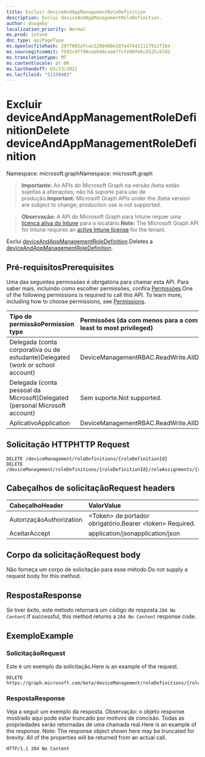 ```yaml
---
title: Excluir deviceAndAppManagementRoleDefinition
description: Exclui deviceAndAppManagementRoleDefinition.
author: dougeby
localization_priority: Normal
ms.prod: intune
doc_type: apiPageType
ms.openlocfilehash: 20ff002afcac5208460e187e474411117912f1b4
ms.sourcegitcommit: f592c9ff96ceeb40caa67fcfe90fe6c8525cb7d2
ms.translationtype: MT
ms.contentlocale: pt-BR
ms.lasthandoff: 03/23/2021
ms.locfileid: "51158483"
---
```

# <a name="delete-deviceandappmanagementroledefinition"></a><span data-ttu-id="c7acc-103">Excluir deviceAndAppManagementRoleDefinition</span><span class="sxs-lookup"><span data-stu-id="c7acc-103">Delete deviceAndAppManagementRoleDefinition</span></span>

<span data-ttu-id="c7acc-104">Namespace: microsoft.graph</span><span class="sxs-lookup"><span data-stu-id="c7acc-104">Namespace: microsoft.graph</span></span>

> <span data-ttu-id="c7acc-105">**Importante:** As APIs do Microsoft Graph na versão /beta estão sujeitas a alterações; não há suporte para uso de produção.</span><span class="sxs-lookup"><span data-stu-id="c7acc-105">**Important:** Microsoft Graph APIs under the /beta version are subject to change; production use is not supported.</span></span>

> <span data-ttu-id="c7acc-106">**Observação:** A API do Microsoft Graph para Intune requer uma [licença ativa do Intune](https://go.microsoft.com/fwlink/?linkid=839381) para o locatário.</span><span class="sxs-lookup"><span data-stu-id="c7acc-106">**Note:** The Microsoft Graph API for Intune requires an [active Intune license](https://go.microsoft.com/fwlink/?linkid=839381) for the tenant.</span></span>

<span data-ttu-id="c7acc-107">Exclui [deviceAndAppManagementRoleDefinition](../resources/intune-rbac-deviceandappmanagementroledefinition.md).</span><span class="sxs-lookup"><span data-stu-id="c7acc-107">Deletes a [deviceAndAppManagementRoleDefinition](../resources/intune-rbac-deviceandappmanagementroledefinition.md).</span></span>

## <a name="prerequisites"></a><span data-ttu-id="c7acc-108">Pré-requisitos</span><span class="sxs-lookup"><span data-stu-id="c7acc-108">Prerequisites</span></span>
<span data-ttu-id="c7acc-p101">Uma das seguintes permissões é obrigatória para chamar esta API. Para saber mais, incluindo como escolher permissões, confira [Permissões](/graph/permissions-reference).</span><span class="sxs-lookup"><span data-stu-id="c7acc-p101">One of the following permissions is required to call this API. To learn more, including how to choose permissions, see [Permissions](/graph/permissions-reference).</span></span>

|<span data-ttu-id="c7acc-111">Tipo de permissão</span><span class="sxs-lookup"><span data-stu-id="c7acc-111">Permission type</span></span>|<span data-ttu-id="c7acc-112">Permissões (da com menos para a com mais privilégios)</span><span class="sxs-lookup"><span data-stu-id="c7acc-112">Permissions (from least to most privileged)</span></span>|
|:---|:---|
|<span data-ttu-id="c7acc-113">Delegada (conta corporativa ou de estudante)</span><span class="sxs-lookup"><span data-stu-id="c7acc-113">Delegated (work or school account)</span></span>|<span data-ttu-id="c7acc-114">DeviceManagementRBAC.ReadWrite.All</span><span class="sxs-lookup"><span data-stu-id="c7acc-114">DeviceManagementRBAC.ReadWrite.All</span></span>|
|<span data-ttu-id="c7acc-115">Delegada (conta pessoal da Microsoft)</span><span class="sxs-lookup"><span data-stu-id="c7acc-115">Delegated (personal Microsoft account)</span></span>|<span data-ttu-id="c7acc-116">Sem suporte.</span><span class="sxs-lookup"><span data-stu-id="c7acc-116">Not supported.</span></span>|
|<span data-ttu-id="c7acc-117">Aplicativo</span><span class="sxs-lookup"><span data-stu-id="c7acc-117">Application</span></span>|<span data-ttu-id="c7acc-118">DeviceManagementRBAC.ReadWrite.All</span><span class="sxs-lookup"><span data-stu-id="c7acc-118">DeviceManagementRBAC.ReadWrite.All</span></span>|

## <a name="http-request"></a><span data-ttu-id="c7acc-119">Solicitação HTTP</span><span class="sxs-lookup"><span data-stu-id="c7acc-119">HTTP Request</span></span>
<!-- {
  "blockType": "ignored"
}
-->
``` http
DELETE /deviceManagement/roleDefinitions/{roleDefinitionId}
DELETE /deviceManagement/roleDefinitions/{roleDefinitionId}/roleAssignments/{roleAssignmentId}/roleDefinition
```

## <a name="request-headers"></a><span data-ttu-id="c7acc-120">Cabeçalhos de solicitação</span><span class="sxs-lookup"><span data-stu-id="c7acc-120">Request headers</span></span>
|<span data-ttu-id="c7acc-121">Cabeçalho</span><span class="sxs-lookup"><span data-stu-id="c7acc-121">Header</span></span>|<span data-ttu-id="c7acc-122">Valor</span><span class="sxs-lookup"><span data-stu-id="c7acc-122">Value</span></span>|
|:---|:---|
|<span data-ttu-id="c7acc-123">Autorização</span><span class="sxs-lookup"><span data-stu-id="c7acc-123">Authorization</span></span>|<span data-ttu-id="c7acc-124">&lt;Token&gt; de portador obrigatório.</span><span class="sxs-lookup"><span data-stu-id="c7acc-124">Bearer &lt;token&gt; Required.</span></span>|
|<span data-ttu-id="c7acc-125">Aceitar</span><span class="sxs-lookup"><span data-stu-id="c7acc-125">Accept</span></span>|<span data-ttu-id="c7acc-126">application/json</span><span class="sxs-lookup"><span data-stu-id="c7acc-126">application/json</span></span>|

## <a name="request-body"></a><span data-ttu-id="c7acc-127">Corpo da solicitação</span><span class="sxs-lookup"><span data-stu-id="c7acc-127">Request body</span></span>
<span data-ttu-id="c7acc-128">Não forneça um corpo de solicitação para esse método.</span><span class="sxs-lookup"><span data-stu-id="c7acc-128">Do not supply a request body for this method.</span></span>

## <a name="response"></a><span data-ttu-id="c7acc-129">Resposta</span><span class="sxs-lookup"><span data-stu-id="c7acc-129">Response</span></span>
<span data-ttu-id="c7acc-130">Se tiver êxito, este método retornará um código de resposta `204 No Content`.</span><span class="sxs-lookup"><span data-stu-id="c7acc-130">If successful, this method returns a `204 No Content` response code.</span></span>

## <a name="example"></a><span data-ttu-id="c7acc-131">Exemplo</span><span class="sxs-lookup"><span data-stu-id="c7acc-131">Example</span></span>

### <a name="request"></a><span data-ttu-id="c7acc-132">Solicitação</span><span class="sxs-lookup"><span data-stu-id="c7acc-132">Request</span></span>
<span data-ttu-id="c7acc-133">Este é um exemplo da solicitação.</span><span class="sxs-lookup"><span data-stu-id="c7acc-133">Here is an example of the request.</span></span>
``` http
DELETE https://graph.microsoft.com/beta/deviceManagement/roleDefinitions/{roleDefinitionId}
```

### <a name="response"></a><span data-ttu-id="c7acc-134">Resposta</span><span class="sxs-lookup"><span data-stu-id="c7acc-134">Response</span></span>
<span data-ttu-id="c7acc-p102">Veja a seguir um exemplo da resposta. Observação: o objeto response mostrado aqui pode estar truncado por motivos de concisão. Todas as propriedades serão retornadas de uma chamada real.</span><span class="sxs-lookup"><span data-stu-id="c7acc-p102">Here is an example of the response. Note: The response object shown here may be truncated for brevity. All of the properties will be returned from an actual call.</span></span>
``` http
HTTP/1.1 204 No Content
```




